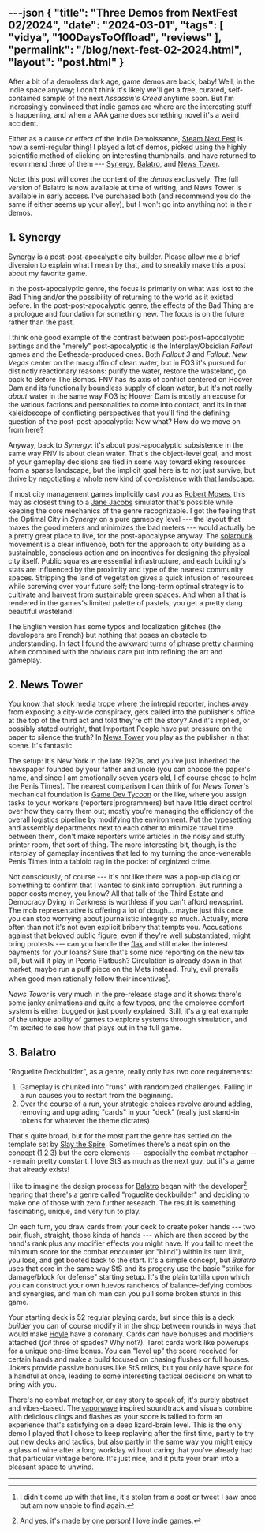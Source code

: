 ---json
{
    "title": "Three Demos from NextFest 02/2024",
    "date": "2024-03-01",
    "tags": [
        "vidya",
        "100DaysToOffload",
        "reviews"
    ],
    "permalink": "/blog/next-fest-02-2024.html",
    "layout": "post.html"
}
---


After a bit of a demoless dark age, game demos are back, baby! Well, in the indie space anyway; I don't think it's likely we'll get a free, curated,  self-contained sample of the next *Assassin's Creed*  anytime soon. But I'm increasingly convinced that indie games are where are the interesting stuff is happening, and when a AAA game does something novel it's a weird accident.  

Either as a cause or effect of the Indie Demoissance, [Steam Next Fest](https://store.steampowered.com/sale/nextfest?) is now a semi-regular thing! I played a lot of demos, picked using the highly scientific method of clicking on interesting thumbnails, and have returned to recommend three of them --- [Synergy](https://store.steampowered.com/app/1989070/Synergy), [Balatro](https://store.steampowered.com/app/2379780/Balatro/), and  [News Tower](https://store.steampowered.com/app/1649950/News_Tower/). 

Note: this post will cover the content of the *demos* exclusively. The full version of Balatro is now available at time of writing, and News Tower is available in early access. I've purchased both (and recommend you do the same if either seems up your alley), but I won't go into anything not in their demos.


## 1. Synergy
[Synergy](https://store.steampowered.com/app/1989070/Synergy) is a post-post-apocalyptic city builder. Please allow me a brief diversion to explain what I mean by that, and to sneakily make this a post about my favorite game.

In the post-apocalyptic genre, the focus is primarily on what was lost to the Bad Thing and/or the possibility of returning to the world as it existed before. In the post-post-apocalyptic genre, the effects of the Bad Thing are a prologue and foundation for something new. The focus is on the future rather than the past. 

I think one good example of the contrast between post-post-apocalyptic settings and the "merely" post-apocalyptic is the Interplay/Obsidian *Fallout* games and the Bethesda-produced ones. Both *Fallout 3* and *Fallout: New Vegas* center on the macguffin of clean water, but in FO3 it's pursued for distinctly reactionary reasons: purify the water, restore the wasteland, go back to Before The Bombs.  FNV has its axis of conflict centered on Hoover Dam and its functionally boundless supply of clean water, but it's not really *about* water in the same way FO3 is; Hoover Dam is mostly an excuse for the various factions and personalities to come into contact, and its in that kaleidoscope of conflicting perspectives that you'll find the defining question of the post-post-apocalyptic:  Now what? How do we move on from here?

Anyway, back to *Synergy*: it's about post-apocalyptic subsistence in the same way FNV is about clean water. That's the object-level goal, and most of your gameplay decisions are tied in some way toward eking resources from a sparse landscape, but the implicit goal here is to not just survive, but thrive by negotiating a whole new kind of co-existence with that landscape. 

If most city management games implicitly cast you as [Robert Moses](https://en.wikipedia.org/wiki/Robert_Moses), this may as closest thing to a [Jane Jacobs](https://en.wikipedia.org/wiki/Jane_Jacobs) simulator that's possible while keeping the core mechanics of the genre recognizable.  I got the feeling that the Optimal City in *Synergy* on a pure gameplay level --- the layout that maxes the good meters and minimizes the bad meters --- would actually be a pretty great place to live, for the post-apocalypse anyway. The [solarpunk](https://en.wikipedia.org/wiki/Solarpunk) movement is a clear  influence, both for the approach to city building as a sustainable, conscious action and on incentives for designing the physical city itself.  Public squares are essential infrastructure, and each building's stats are influenced by the proximity and type of the nearest community spaces. Stripping the land of vegetation gives a quick infusion of resources while screwing over your future self; the long-term optimal strategy is to cultivate and harvest from  sustainable green spaces. And when all that is rendered in the games's limited palette of pastels, you get a pretty dang beautiful wasteland!

The English version has some typos and localization glitches (the developers are French) but nothing that poses an obstacle to understanding. In fact I found the awkward turns of phrase pretty charming when combined with the obvious care put into refining the art and gameplay.  

## 2. News Tower
You know that stock media trope where the intrepid reporter, inches away from exposing a city-wide conspiracy, gets called into the publisher's office at the top of the third act and told they're off the story? And it's implied, or possibly stated outright, that Important People have put pressure on the paper to silence the truth? In [News Tower](https://store.steampowered.com/app/1649950/News_Tower/) you play as the publisher in that scene. It's fantastic.

The setup: It's New York in the late 1920s, and you've just inherited the newspaper founded by your father and uncle (you can choose the paper's name, and since I am emotionally seven years old, I of course chose to helm the Penis Times). The nearest comparison I can think of for *News Tower*'s mechanical foundation is [Game Dev Tycoon](https://en.wikipedia.org/wiki/Game_Dev_Tycoon) or the like, where you assign tasks to your workers (reporters|programmers) but have little direct control over how they carry them out; mostly you're managing the efficiency of the overall logistics pipeline by modifying the environment. Put the typesetting and assembly departments next to each other to minimize travel time between them, don't make reporters write articles in the noisy and stuffy printer room, that sort of thing. The more interesting bit, though, is the interplay of gameplay incentives that led to my turning the once-venerable Penis Times into a tabloid rag in the pocket of orginized crime.

Not consciously, of course ---  it's not like there was a pop-up dialog or something to confirm that I wanted to sink into corruption. But running a paper costs money, you know?  All that talk of the Third Estate and Democracy Dying in Darkness is worthless if you can't afford newsprint. The mob representative is offering a lot of dough... maybe just this once you can stop worrying about journalistic integrity so much. Actually, more often than not it's not even explicit bribery that tempts you. Accusations against that beloved public figure, even if they're well substantiated, might bring protests  --- can you handle the [flak](https://en.wikipedia.org/wiki/Manufacturing_Consent) and still make the interest payments for your loans?  Sure that's some nice reporting on the new tax bill, but will it play in ~~Peoria~~ Flatbush? Circulation is already down in that market, maybe run a puff piece on the Mets instead. Truly, evil prevails when good men rationally follow their incentives[^1]. 

*News Tower* is very much in the pre-release stage and it shows: there's some janky animations and quite a few typos, and the employee comfort system is either bugged or just poorly explained. Still, it's a great example of the unique ability of games to explore systems through simulation, and I'm excited to see how that plays out in the full game.

## 3. Balatro
"Roguelite Deckbuilder", as a genre, really only has two core requirements:

1. Gameplay is chunked into "runs" with randomized challenges. Failing in a run causes you to restart from the beginning.
2. Over the course of a run, your strategic choices revolve around adding, removing and upgrading "cards" in your "deck" (really just stand-in tokens for whatever the theme dictates)

That's quite broad, but for the most part the genre has settled on the template set by [Slay the Spire](https://en.wikipedia.org/wiki/Slay_the_Spire). Sometimes there's a neat spin on the concept ([1](https://store.steampowered.com/app/1296610/Peglin/) [2](https://store.steampowered.com/app/861540/Dicey_Dungeons/) [3](https://store.steampowered.com/app/1102190/Monster_Train/)) but the core elements --- especially the combat metaphor --- remain pretty constant. I love StS as much as the next guy, but it's a game that already exists!

I like to imagine the design process for [Balatro](https://store.steampowered.com/app/2379780/Balatro/) began with the developer[^2] hearing that there's a genre called "roguelite deckbuilder" and deciding to make one of those with zero further research. The result is something fascinating, unique, and very fun to play.

On each turn, you draw cards from your deck to create poker hands --- two pair, flush, straight, those kinds of hands --- which are then scored by the hand's rank plus any modifier effects you might have. If you fail to meet the minimum score for the combat encounter (or "blind") within its turn limit, you lose, and get booted back to the start. It's a simple concept, but *Balatro* uses that core in the same way StS and its progeny use the basic "strike for damage/block for defense" starting setup. It's the plain tortilla upon which you can construct your own huevos rancheros of balance-defying combos and synergies, and man oh man can you pull some broken stunts in this game. 

Your starting deck is 52 regular playing cards, but since this is a deck *builder* you can of course modify it in the shop between rounds in ways that would make [Hoyle](https://en.wikipedia.org/wiki/Edmond_Hoyle) have a coronary. Cards can have bonuses and modifiers attached (*foil* three of spades? Why not?). Tarot cards work like powerups for a unique one-time bonus. You can "level up" the score received for certain hands and make a build focused on chasing flushes or full houses. Jokers provide passive bonuses like StS relics, but you only have space for a handful at once, leading to some interesting tactical decisions on what to bring with you. 

 There's no combat metaphor, or any story to speak of; it's purely abstract and vibes-based. The [vaporwave](https://en.wikipedia.org/wiki/Vaporwave) inspired soundtrack and visuals combine with delicious dings and flashes as your score is tallied to form an experience that's satisfying on a deep lizard-brain level. This is the only demo I played that I chose to keep replaying after the first time, partly to try out new decks and tactics, but also partly in the same way you might enjoy a glass of wine after a long workday without caring that you've already had that particular vintage before. It's just nice, and it puts your brain into a pleasant space to unwind.



---
[^1]: I didn't come up with that line, it's stolen from a post or tweet I saw once but am now unable to find again.

[^2]: And yes, it's made by one person! I love indie games.




